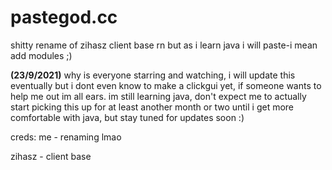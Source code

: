 # pastegod.cc

shitty rename of zihasz client base rn but as i learn java i will paste-i mean add modules ;)


**(23/9/2021)** why is everyone starring and watching, i will update this eventually but i dont even know to make a clickgui yet, if someone wants to help me out im all ears. im still learning java, don't expect me to actually start picking this up for at least another month or two until i get more comfortable with java, but stay tuned for updates soon :)

creds:
me - renaming lmao

zihasz - client base
